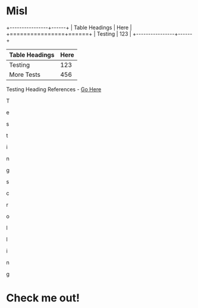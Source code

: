 # Misl

+----------------+------+
| Table Headings | Here |
+================+======+
| Testing        | 123  |
+----------------+------+

| Table Headings | Here |
|----------------|------|
| Testing        | 123  |
| More Tests     | 456  |

Testing Heading References - [Go Here](#check-me-out!)

T

e

s

t

i

n

g

s

c

r

o

l

l

i

n

g

Check me out!
=============

